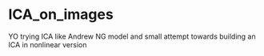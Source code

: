 # ICA_on_images

YO
trying ICA like Andrew NG model and small attempt towards building an ICA in nonlinear version 
